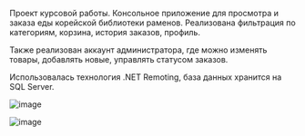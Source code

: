 Проект курсовой работы. Консольное приложение для просмотра и заказа еды корейской библиотеки раменов. Реализована фильтрация по категориям, корзина, история заказов, профиль. 

Также реализован аккаунт администратора, где можно изменять товары, добавлять новые, управлять статусом заказов.

Использовалась технология .NET Remoting, база данных хранится на SQL Server.

![image](https://github.com/user-attachments/assets/65477d78-2130-41fa-b7e4-30fd8eecdca1)

![image](https://github.com/user-attachments/assets/f9f3cbbf-e29c-4caa-9db2-b7940b9ea1b6)

